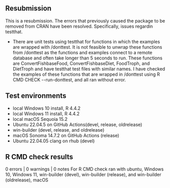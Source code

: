 ## Resubmission
This is a resubmission. The errors that previously caused the package to be removed from CRAN have been resolved. Specifically, issues regardin testthat.

* There are unit tests using testthat for functions in which the examples are wrapped with /donttest. It is not feasible to unwrap these functions from /donttest as the functions and examples connect to a remote database and often take longer than 5 seconds to run. These functions are ConvertFishbaseFood, ConvertFishbaseDiet, FoodTroph, and DietTroph and have testthat test files with similar names. I have checked the examples of these functions that are wrapped in /donttest using R CMD CHECK --run-donttest, and all ran without error.

## Test environments
* local Windows 10 install, R 4.4.2
* local Windows 11 install, R 4.4.2
* local macOS Sequoia 15.2
* Ubuntu 22.04.5  on GitHub Actions(devel, release, oldrelease)
* win-builder (devel, release, and oldrelease)
* macOS Sonoma 14.7.2 on GitHub Actions (release)
* Ubuntu 22.04.05 clang on rhub (devel)
## R CMD check results
0 errors | 0 warnings | 0 notes
For R CMD check ran with ubuntu, Windows 10, Windows 11, win-builder (devel), win-builder (release), and win-builder (oldrelease), macOS
